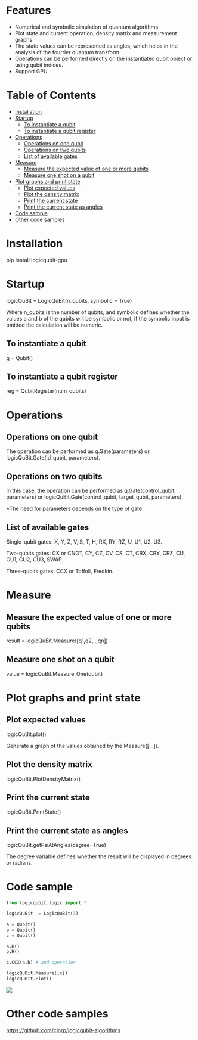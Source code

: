 # Features

- Numerical and symbolic simulation of quantum algorithms
- Plot state and current operation, density matrix and measurement graphs
- The state values can be represented as angles, which helps in the analysis of the fourrier quantum transform.
- Operations can be performed directly on the instantiated qubit object or using qubit indices.
- Support GPU

# Table of Contents
- [Installation](#installation)
- [Startup](#startup)
  * [To instantiate a qubit](#to-instantiate-a-qubit)
  * [To instantiate a qubit register](#to-instantiate-a-qubit-register)
- [Operations](#operations)
  * [Operations on one qubit](#operations-on-one-qubit)
  * [Operations on two qubits](#operations-on-two-qubits)
  * [List of available gates](#list-of-available-gates)
- [Measure](#Measure)
  * [Measure the expected value of one or more qubits](#Measure-the-expected-value-of-one-or-more-qubits)
  * [Measure one shot on a qubit](#Measure-one-shot-on-a-qubit)
- [Plot graphs and print state](#Plot-graphs-and-print-state)
  * [Plot expected values](#Plot-expected-values)
  * [Plot the density matrix](#Plot-the-density-matrix)
  * [Print the current state](#Print-the-current-state)
  * [Print the current state as angles](#Print-the-current-state-as-angles)
- [Code sample](#code-sample)
- [Other code samples](#other-code-samples)

# Installation

pip install logicqubit-gpu

# Startup

logicQuBit  = LogicQuBit(n_qubits, symbolic = True)

Where n_qubits is the number of qubits, and symbolic defines whether the values a and b of the qubits will be symbolic or not, if the symbolic input is omitted the calculation will be numeric.

## To instantiate a qubit

q  = Qubit()

## To instantiate a qubit register

reg = QubitRegister(num_qubits)

# Operations

## Operations on one qubit

The operation can be performed as q.Gate(parameters) or logicQuBit.Gate(id_qubit, parameters).

## Operations on two qubits

In this case, the operation can be performed as q.Gate(control_qubit, parameters) or logicQuBit.Gate(control_qubit, target_qubit, parameters).

*The need for parameters depends on the type of gate.


## List of available gates

Single-qubit gates: X, Y, Z, V, S, T, H, RX, RY, RZ, U, U1, U2, U3.

Two-qubits gates: CX or CNOT, CY, CZ, CV, CS, CT, CRX, CRY, CRZ, CU, CU1, CU2, CU3, SWAP.

Three-qubits gates: CCX or Toffoli, Fredkin.

# Measure

## Measure the expected value of one or more qubits

result = logicQuBit.Measure([q1,q2,..,qn])

## Measure one shot on a qubit

value = logicQuBit.Measure_One(qubit)

# Plot graphs and print state

## Plot expected values

logicQuBit.plot()

Generate a graph of the values obtained by the Measure([...]).

## Plot the density matrix

logicQuBit.PlotDensityMatrix()

## Print the current state

logicQuBit.PrintState()

## Print the current state as angles

logicQuBit.getPsiAtAngles(degree=True)

The degree variable defines whether the result will be displayed in degrees or radians.

# Code sample

```python
from logicqubit.logic import *

logicQuBit  = LogicQuBit(3)

a = Qubit()
b = Qubit()
c = Qubit()

a.H()
b.H()

c.CCX(a,b) # and operation

logicQuBit.Measure([c])
logicQuBit.Plot()
```
![](https://github.com/clnrp/logicqubit/blob/master/images/1620579394.png)

# Other code samples

https://github.com/clnrp/logicqubit-algorithms

